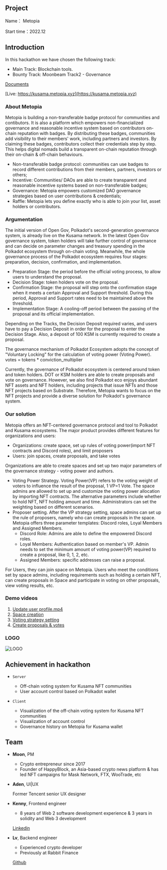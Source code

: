 ## Project

Name： Metopia

Start time：2022.12

## Introduction

In this hackathon we have chosen the following track:
- Main Track: Blockchain tools.
- Bounty Track: Moonbeam Track2 - Governance

[Documents](https://docs.metopia.xyz)

[Live: https://kusama.metopia.xyz](https://kusama.metopia.xyz)

### About Metopia

Metopia is building a non-transferable badge protocol for communities and contibutors. It is also a platform which empowers non-financialized governance and reasonable incentive system based on contributors on-chain reputation with badges. 
By distributing these badges, communities add visibility to their members' work, including partners and investors. By claiming these badges, contributors collect their credentials step by step. This helps digital nomads build a transparent on-chain reputation through their on-chain & off-chain behaviours.
- Non-transferable badge protocol: communities can use badges to record different contributions from their members, partners, investors or others;
- Incentive: Communities/ DAOs are able to create transparent and reasonable incentive systems based on non-transferable badges;
- Governance: Metopia empowers customized DAO governance strategies based on user contributions & credentials;
- Raffle: Metopia lets you define exactly who is able to join your list, asset holders or contributors.

### Argumentation

The initial version of Open Gov, Polkadot's second-generation governance system, is already live on the Kusama network. In the latest Open Gov governance system, token holders will take further control of governance and can decide on parameter changes and treasury spending in the Polkadot ecosystem through on-chain voting. Meanwhile, the whole governance process of the Polkadot ecosystem requires four stages: preparation, decision, confirmation, and implementation. 
- Preparation Stage: the period before the official voting process, to allow users to understand the proposal.
- Decision Stage: token holders vote on the proposal.
- Confirmation Stage: the proposal will step onto the confirmation stage when it meets a certain Approval and Support threshold. During this period, Approval and Support rates need to be maintained above the threshold.
- Implementation Stage: A cooling-off period between the passing of the proposal and its official implementation.

Depending on the Tracks, the Decision Deposit required varies, and users have to pay a Decision Deposit in order for the proposal to enter the Decision Stage. Also, a deposit of 100 KSM is currently required to create a proposal.

The governance mechanism of Polkadot Ecosystem adopts the concept of "Voluntary Locking" for the calculation of voting power (Voting Power).
votes = tokens * conviction_multiplier

Currently, the governance of Polkadot ecosystem is centered around token and token holders. DOT or KSM holders are able to create proposals and vote on governance. However, we also find Polkadot eco enjoys abundant NFT assets and NFT holders, including projects that issue NFTs and those NFT projects based on Substrate. Therefore, Metopia wants to focus on the NFT projects and provide a diverse solution for Polkadot's governance system.

### Our solution

Metopia offers an NFT-centered governance protocol and tool to Polkadot and Kusama ecosystems. The major product provides different features for organizations and users:
- Organizations: create space, set up rules of voting power(import NFT contracts and Discord roles), and limit proposers
- Users: join spaces, create proposals, and take votes

Organizations are able to create spaces and set up two major parameters of the governance strategy - voting power and authors.
- Voting Power Strategy. Voting Power(VP) refers to the voting weight of voters to influence the result of the proposal, 1 VP=1 Vote. The space admins are allowed to set up and customize the voting power allocation by importing NFT contracts. The alternative parameters include whether to hold NFT, NFT holding amount and time. Administrators can set the weighting based on different scenarios.
- Proposer setting. After the VP strategy setting, space admins can set up the rule of proposers, namely who can create proposals in the space. Metopia offers three parameter templates: Discord roles, Loyal Members and Assigned Members.
  - Discord Role: Admins are able to define the empowered Discord roles. 
  - Loyal Members: Authentication based on member's VP. Admin needs to set the minimum amount of voting power(VP) required to create a proposal, like 0, 1, 2, etc.
  - Assigned Members: specific addresses can raise a proposal.

For Users, they can join space on Metopia. Users who meet the conditions set by space admins, including requirements such as holding a certain NFT, can create proposals in Space and participate in voting on other proposals, view voting results, etc.

### Demo videos
1. [Update user profile.mp4](https://oss.metopia.xyz/video/1.%20update%20user%20profile.mp4)
2. [Space creation](https://oss.metopia.xyz/video/2.%20space%20creation.mp4)
3. [Voting strategy setting](https://oss.metopia.xyz/video/3.%20voting%20strategy%20setting.mp4)
4. [Create proposals & votes](https://oss.metopia.xyz/video/4.%20create%20proposals%20%26%20votes.mp4)

### LOGO

![LOGO](https://oss.metopia.xyz/imgs/metopia-logo.svg "LOGO")

## Achievement in hackathon

- `Server`
  - Off-chain voting system for Kusama NFT communities
  - User account control based on Polkadot wallet

- `Client`
  - Visualization of the off-chain voting system for Kusama NFT communities
  - Visualization of account control
  - Governance history on Metopia for Kusama wallet

## Team

- **Moon**, PM

  - Crypto entrepreneur since 2017
  - Founder of HappyBlock, an Asia-based crypto news platform & has led NFT campaigns for Mask Network, FTX, WooTrade, etc

- **Aden**, UI|UX

  Former Tencent senior UX designer

- **Kenny**, Frontend engineer
  - 8 years of Web 2 software development experience & 3 years in solidity and Web 3 development

  [Linkedin](https://www.linkedin.com/in/kenny-ding-305518245/)

- **Lv**, Backend engineer

  - Experienced crypto developer
  - Previously at Rabbit Finance

  [Github](https://github.com/bengbengle)
